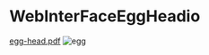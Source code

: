 # WebInterFaceEggHeadio
[egg-head.pdf](https://github.com/zeynepalaka/WebInterFaceEggHeadio/files/7834096/egg-head.pdf)
![egg](https://user-images.githubusercontent.com/56490184/148661552-a8d5f540-9182-4ab8-9fcd-373817ddb894.png)
